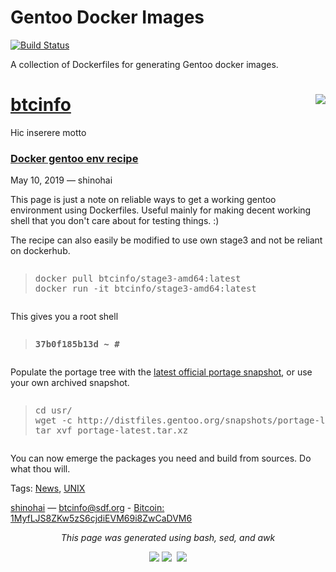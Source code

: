 # Gentoo Docker Images

[![Build Status](https://travis-ci.org/gentoo/gentoo-docker-images.svg?branch=master)](https://travis-ci.org/gentoo/gentoo-docker-images)

A collection of Dockerfiles for generating Gentoo docker images.

<!DOCTYPE html PUBLIC "-//W3C//DTD XHTML 1.0 Strict//EN" "http://www.w3.org/TR/xhtml1/DTD/xhtml1-strict.dtd">
<html xmlns="http://www.w3.org/1999/xhtml"><head>
<meta http-equiv="Content-type" content="text/html;charset=UTF-8" />
<meta name="viewport" content="width=device-width, initial-scale=1.0" />
<link rel="stylesheet" href="css/main.css" type="text/css" />
<link rel="stylesheet" href="css/blog.css" type="text/css" />
<link rel="alternate" type="application/rss+xml" title="Subscribe to this page..." href="rss/feed.rss" />
<title>Docker gentoo env recipe</title>
</head><body>
<div id="divbodyholder">
<div class="headerholder"><div class="header">
<div id="title">
<h1 class="nomargin"><a class="ablack" href="http://btcinfo.sdf.org/blog/index.html">btcinfo</a>&nbsp;&nbsp;<img src=media/img/avatar.png align=right></img></h1>
<div id="description">Hic inserere motto</div>
</div></div></div>
<div id="divbody"><div class="content">
<!-- entry begin -->
<h3><a class="ablack" href="docker-gentoo-env-recipe.html">
Docker gentoo env recipe
</a></h3>
<!-- blog_timestamp: #201905101659.12# -->
<div class="subtitle">May 10, 2019 &mdash; 
shinohai
</div>
<!-- text begin -->

<p>This page is just a note on reliable ways to get a working gentoo environment using Dockerfiles. Useful mainly for making decent working shell that you don't care about for testing things. :)</p>
<p>The recipe can also easily be modified to use own stage3 and not be reliant on dockerhub.</p>

<p><pre><blockquote>docker pull btcinfo/stage3-amd64:latest
docker run -it btcinfo/stage3-amd64:latest</blockquote></pre></p>

<p>This gives you a root shell</p>
<p><pre><blockquote><b>37b0f185b13d ~ #</b></blockquote></pre></p>

<p>Populate the portage tree with the <a href="http://distfiles.gentoo.org/snapshots/portage-latest.tar.xz">latest official portage snapshot</a>, or use your own archived snapshot.</p>
<p><pre><blockquote>cd usr/
wget -c http://distfiles.gentoo.org/snapshots/portage-latest.tar.xz
tar xvf portage-latest.tar.xz</blockquote></pre></p>

<p>You can now emerge the packages you need and build from sources. Do what thou will.</p>

<p>Tags: <a href='tag_News.html'>News</a>, <a href='tag_UNIX.html'>UNIX</a></p>

<!-- text end -->
<!-- entry end -->
</div>
<div id="footer"> <a href="http://btcinfo.sdf.org/">shinohai</a> &mdash; <a href="mailto:btcinfo&#64;sdf&#46;org">btcinfo&#64;sdf&#46;org</a> - <a href=https://blockstream.info/address/1MyfLJS8ZKw5zS6cjdiEVM69i8ZwCaDVM6> Bitcoin: 
1MyfLJS8ZKw5zS6cjdiEVM69i8ZwCaDVM6</a><br/>
<p><center><i>This page was generated using bash, sed, and awk</i></center></p>
<p><center><img src=media/img/netbsd.gif>&nbsp;<img src=media/img/vim.gif></img>&nbsp;&nbsp;<a href=rss/feed.rss><img src=media/img/rss.png></img></a></center></p>
</div></div>
</body></html>
